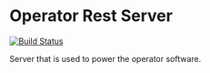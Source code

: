# Operator Rest Server
[![Build Status](https://travis-ci.org/ashwinath/operator-rest-server.svg?branch=master)](https://travis-ci.org/ashwinath/operator-rest-server)

Server that is used to power the operator software.
